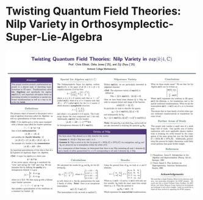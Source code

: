 # Twisting Quantum Field Theories: Nilp Variety in Orthosymplectic-Super-Lie-Algebra
<p align="center">
  <img src='SURF_Poster.jpg' width='2000'>
</p>
